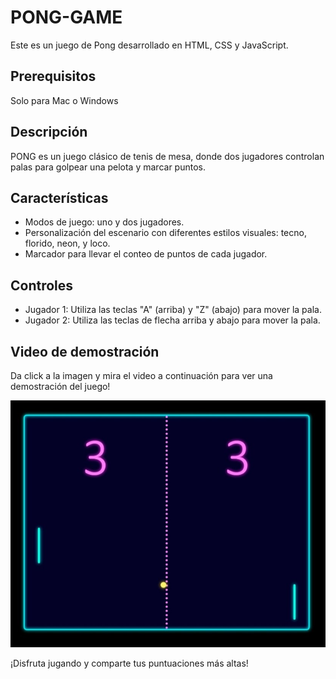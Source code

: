 # PONG-GAME

Este es un juego de Pong desarrollado en HTML, CSS y JavaScript.


## Prerequisitos

Solo para Mac o Windows

## Descripción

PONG es un juego clásico de tenis de mesa, donde dos jugadores controlan palas para golpear una pelota y marcar puntos.

## Características

- Modos de juego: uno y dos jugadores.
- Personalización del escenario con diferentes estilos visuales: tecno, florido, neon, y loco.
- Marcador para llevar el conteo de puntos de cada jugador.

## Controles

- Jugador 1: Utiliza las teclas "A" (arriba) y "Z" (abajo) para mover la pala.
- Jugador 2: Utiliza las teclas de flecha arriba y abajo para mover la pala.

 

## Video de demostración

Da click a la imagen y mira el video a continuación para ver una demostración del juego!

[![Mira el video en YouTube](escenario.jpeg)](https://www.youtube.com/shorts/xAOZBC5zVjg)


¡Disfruta jugando y comparte tus puntuaciones más altas! 